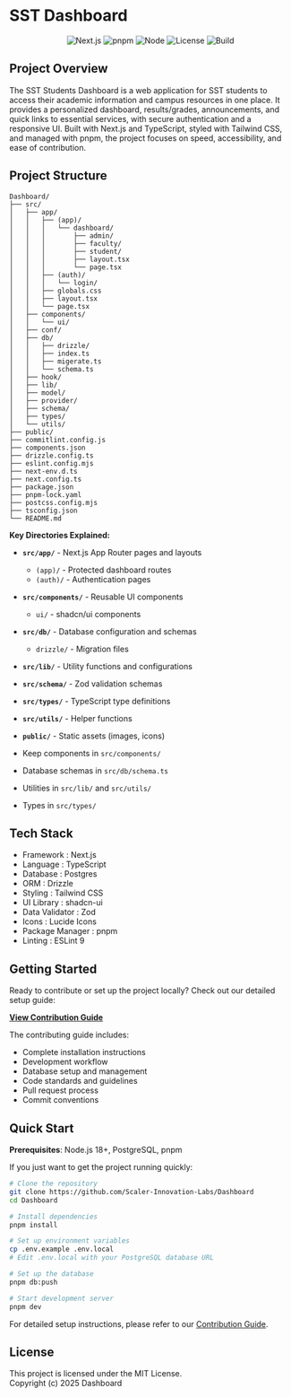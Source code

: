 # SST Dashboard

<div align="center">

![Next.js](https://img.shields.io/badge/Next.js-15-black?logo=next.js)
![pnpm](https://img.shields.io/badge/pnpm-managed-orange?logo=pnpm)
![Node](https://img.shields.io/badge/Node-%E2%89%A518-green?logo=node.js)
![License](https://img.shields.io/badge/License-MIT-blue)
![Build](https://img.shields.io/badge/Build-passing-brightgreen)

</div>

## Project Overview

The SST Students Dashboard is a web application for SST students to access their academic information and campus resources in one place. It provides a personalized dashboard, results/grades, announcements, and quick links to essential services, with secure authentication and a responsive UI. Built with Next.js and TypeScript, styled with Tailwind CSS, and managed with pnpm, the project focuses on speed, accessibility, and ease of contribution.

## Project Structure

```
Dashboard/
├── src/
│   ├── app/
│   │   ├── (app)/
│   │   │   └── dashboard/
│   │   │       ├── admin/
│   │   │       ├── faculty/
│   │   │       ├── student/
│   │   │       ├── layout.tsx
│   │   │       └── page.tsx
│   │   ├── (auth)/
│   │   │   └── login/
│   │   ├── globals.css
│   │   ├── layout.tsx
│   │   └── page.tsx
│   ├── components/
│   │   └── ui/
│   ├── conf/
│   ├── db/
│   │   ├── drizzle/
│   │   ├── index.ts
│   │   ├── migerate.ts
│   │   └── schema.ts
│   ├── hook/
│   ├── lib/
│   ├── model/
│   ├── provider/
│   ├── schema/
│   ├── types/
│   └── utils/
├── public/
├── commitlint.config.js
├── components.json
├── drizzle.config.ts
├── eslint.config.mjs
├── next-env.d.ts
├── next.config.ts
├── package.json
├── pnpm-lock.yaml
├── postcss.config.mjs
├── tsconfig.json
└── README.md
```

**Key Directories Explained:**

- **`src/app/`** - Next.js App Router pages and layouts
  - `(app)/` - Protected dashboard routes
  - `(auth)/` - Authentication pages
- **`src/components/`** - Reusable UI components
  - `ui/` - shadcn/ui components
- **`src/db/`** - Database configuration and schemas
  - `drizzle/` - Migration files
- **`src/lib/`** - Utility functions and configurations
- **`src/schema/`** - Zod validation schemas
- **`src/types/`** - TypeScript type definitions
- **`src/utils/`** - Helper functions
- **`public/`** - Static assets (images, icons)

- Keep components in `src/components/`
- Database schemas in `src/db/schema.ts`
- Utilities in `src/lib/` and `src/utils/`
- Types in `src/types/`

## Tech Stack

- Framework : Next.js
- Language : TypeScript
- Database : Postgres
- ORM : Drizzle
- Styling : Tailwind CSS
- UI Library : shadcn-ui
- Data Validator : Zod
- Icons : Lucide Icons
- Package Manager : pnpm
- Linting : ESLint 9

## Getting Started

Ready to contribute or set up the project locally? Check out our detailed setup guide:

**[View Contribution Guide](./CONTRIBUTION.md)**

The contributing guide includes:

- Complete installation instructions
- Development workflow
- Database setup and management
- Code standards and guidelines
- Pull request process
- Commit conventions

## Quick Start

**Prerequisites**: Node.js 18+, PostgreSQL, pnpm

If you just want to get the project running quickly:

```bash
# Clone the repository
git clone https://github.com/Scaler-Innovation-Labs/Dashboard
cd Dashboard

# Install dependencies
pnpm install

# Set up environment variables
cp .env.example .env.local
# Edit .env.local with your PostgreSQL database URL

# Set up the database
pnpm db:push

# Start development server
pnpm dev
```

For detailed setup instructions, please refer to our [Contribution Guide](./CONTRIBUTION.md).

## License

This project is licensed under the MIT License.  
Copyright (c) 2025 Dashboard

